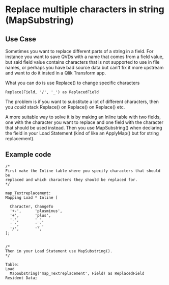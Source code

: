 # Replace multiple characters in string (MapSubstring)

## Use Case
Sometimes you want to replace different parts of a string in a field. For instance you want to save QVDs with a name that comes from a field value, 
but said field value contains characters that is not supported to use in file names, or perhaps you have bad source data but can't fix it more upstream and want to do it insted in a Qlik Transform app.

What you can do is use Replace() to change specific characters

```
Replace(Field, '/', '_') as ReplacedField
```

The problem is if you want to substitute a lot of different characters, then you _could_ stack Replace() on Replace() on Replace() etc.

A more suitable way to solve it is by making an Inline table with two fields, one with the character you want to replace and one field with the character that should be used instead.
Then you use MapSubstring() when declaring the field in your Load Statement (kind of like an ApplyMap() but for string replacement).

## Example code

```
/*
First make the Inline table where you specify characters that should be
replaced and which characters they should be replaced for.
*/

map_Textreplacement:
Mapping Load * Inline [

  Character, ChangeTo
  '+-',      'plusminus',
  '+', 	     'plus',
  '-',	     '_',
  ' ',	     '_',
  '/',	     '',
];


/*
Then in your Load Statement use MapSubstring().
*/

Table:
Load
  MapSubstring('map_Textreplacement', Field) as ReplacedField
Resident Data;

```
